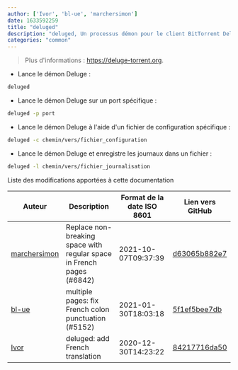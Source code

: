 ```yaml
---
author: ['Ivor', 'bl-ue', 'marchersimon']
date: 1633592259
title: "deluged"
description: "deluged, Un processus démon pour le client BitTorrent Deluge."
categories: "common"
---
```

> Plus d'informations : <https://deluge-torrent.org>.

- Lance le démon Deluge :

```bash
deluged
```

- Lance le démon Deluge sur un port spécifique :

```bash
deluged -p port
```

- Lance le démon Deluge à l'aide d'un fichier de configuration spécifique :

```bash
deluged -c chemin/vers/fichier_configuration
```

- Lance le démon Deluge et enregistre les journaux dans un fichier :

```bash
deluged -l chemin/vers/fichier_journalisation
```
Liste des modifications apportées à cette documentation


Auteur | Description | Format de la date ISO 8601 | Lien vers GitHub
------|-----|-----|-----
[marchersimon](mailto:50295997+marchersimon@users.noreply.github.com) | Replace non-breaking space with regular space in French pages (#6842) | 2021-10-07T09:37:39 | [d63065b882e7](https://github.com/tldr-pages/tldr/commit/d63065b882e77c3d3361e76cfa7f28bf5415832e)
[bl-ue](mailto:54780737+bl-ue@users.noreply.github.com) | multiple pages: fix French colon punctuation (#5152) | 2021-01-30T18:03:18 | [5f1ef5bee7db](https://github.com/tldr-pages/tldr/commit/5f1ef5bee7dba1b2749d25e4d0a7be22c89cf8b4)
[Ivor](mailto:ivor.benderavage@gmail.com) | deluged: add French translation | 2020-12-30T14:23:22 | [84217716da50](https://github.com/tldr-pages/tldr/commit/84217716da5018646058e8101a711b3b969aaa88)

